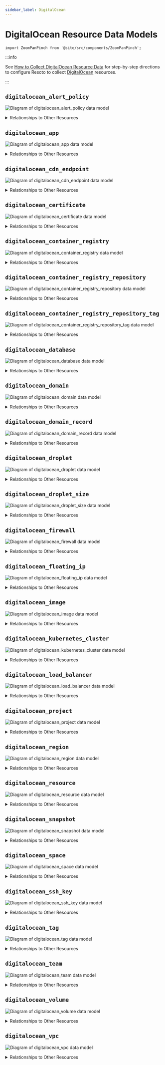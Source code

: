 ```yaml
---
sidebar_label: DigitalOcean
---
```


# DigitalOcean Resource Data Models

```mdx-code-block
import ZoomPanPinch from '@site/src/components/ZoomPanPinch';
```

:::info

See [How to Collect DigitalOcean Resource Data](../../../how-to-guides/data-sources/collect-digitalocean-resource-data.md) for step-by-step directions to configure Resoto to collect [DigitalOcean](https://digitalocean.com) resources.

:::

## `digitalocean_alert_policy`

<ZoomPanPinch>

![Diagram of digitalocean_alert_policy data model](./img/digitalocean_alert_policy.svg)

</ZoomPanPinch>

<details>
<summary>Relationships to Other Resources</summary>
<div>
<ZoomPanPinch>

![Diagram of digitalocean_alert_policy resource relationships](./img/digitalocean_alert_policy_relationships.svg)

</ZoomPanPinch>
</div>
</details>

## `digitalocean_app`

<ZoomPanPinch>

![Diagram of digitalocean_app data model](./img/digitalocean_app.svg)

</ZoomPanPinch>

<details>
<summary>Relationships to Other Resources</summary>
<div>
<ZoomPanPinch>

![Diagram of digitalocean_app resource relationships](./img/digitalocean_app_relationships.svg)

</ZoomPanPinch>
</div>
</details>

## `digitalocean_cdn_endpoint`

<ZoomPanPinch>

![Diagram of digitalocean_cdn_endpoint data model](./img/digitalocean_cdn_endpoint.svg)

</ZoomPanPinch>

<details>
<summary>Relationships to Other Resources</summary>
<div>
<ZoomPanPinch>

![Diagram of digitalocean_cdn_endpoint resource relationships](./img/digitalocean_cdn_endpoint_relationships.svg)

</ZoomPanPinch>
</div>
</details>

## `digitalocean_certificate`

<ZoomPanPinch>

![Diagram of digitalocean_certificate data model](./img/digitalocean_certificate.svg)

</ZoomPanPinch>

<details>
<summary>Relationships to Other Resources</summary>
<div>
<ZoomPanPinch>

![Diagram of digitalocean_certificate resource relationships](./img/digitalocean_certificate_relationships.svg)

</ZoomPanPinch>
</div>
</details>

## `digitalocean_container_registry`

<ZoomPanPinch>

![Diagram of digitalocean_container_registry data model](./img/digitalocean_container_registry.svg)

</ZoomPanPinch>

<details>
<summary>Relationships to Other Resources</summary>
<div>
<ZoomPanPinch>

![Diagram of digitalocean_container_registry resource relationships](./img/digitalocean_container_registry_relationships.svg)

</ZoomPanPinch>
</div>
</details>

## `digitalocean_container_registry_repository`

<ZoomPanPinch>

![Diagram of digitalocean_container_registry_repository data model](./img/digitalocean_container_registry_repository.svg)

</ZoomPanPinch>

<details>
<summary>Relationships to Other Resources</summary>
<div>
<ZoomPanPinch>

![Diagram of digitalocean_container_registry_repository resource relationships](./img/digitalocean_container_registry_repository_relationships.svg)

</ZoomPanPinch>
</div>
</details>

## `digitalocean_container_registry_repository_tag`

<ZoomPanPinch>

![Diagram of digitalocean_container_registry_repository_tag data model](./img/digitalocean_container_registry_repository_tag.svg)

</ZoomPanPinch>

<details>
<summary>Relationships to Other Resources</summary>
<div>
<ZoomPanPinch>

![Diagram of digitalocean_container_registry_repository_tag resource relationships](./img/digitalocean_container_registry_repository_tag_relationships.svg)

</ZoomPanPinch>
</div>
</details>

## `digitalocean_database`

<ZoomPanPinch>

![Diagram of digitalocean_database data model](./img/digitalocean_database.svg)

</ZoomPanPinch>

<details>
<summary>Relationships to Other Resources</summary>
<div>
<ZoomPanPinch>

![Diagram of digitalocean_database resource relationships](./img/digitalocean_database_relationships.svg)

</ZoomPanPinch>
</div>
</details>

## `digitalocean_domain`

<ZoomPanPinch>

![Diagram of digitalocean_domain data model](./img/digitalocean_domain.svg)

</ZoomPanPinch>

<details>
<summary>Relationships to Other Resources</summary>
<div>
<ZoomPanPinch>

![Diagram of digitalocean_domain resource relationships](./img/digitalocean_domain_relationships.svg)

</ZoomPanPinch>
</div>
</details>

## `digitalocean_domain_record`

<ZoomPanPinch>

![Diagram of digitalocean_domain_record data model](./img/digitalocean_domain_record.svg)

</ZoomPanPinch>

<details>
<summary>Relationships to Other Resources</summary>
<div>
<ZoomPanPinch>

![Diagram of digitalocean_domain_record resource relationships](./img/digitalocean_domain_record_relationships.svg)

</ZoomPanPinch>
</div>
</details>

## `digitalocean_droplet`

<ZoomPanPinch>

![Diagram of digitalocean_droplet data model](./img/digitalocean_droplet.svg)

</ZoomPanPinch>

<details>
<summary>Relationships to Other Resources</summary>
<div>
<ZoomPanPinch>

![Diagram of digitalocean_droplet resource relationships](./img/digitalocean_droplet_relationships.svg)

</ZoomPanPinch>
</div>
</details>

## `digitalocean_droplet_size`

<ZoomPanPinch>

![Diagram of digitalocean_droplet_size data model](./img/digitalocean_droplet_size.svg)

</ZoomPanPinch>

<details>
<summary>Relationships to Other Resources</summary>
<div>
<ZoomPanPinch>

![Diagram of digitalocean_droplet_size resource relationships](./img/digitalocean_droplet_size_relationships.svg)

</ZoomPanPinch>
</div>
</details>

## `digitalocean_firewall`

<ZoomPanPinch>

![Diagram of digitalocean_firewall data model](./img/digitalocean_firewall.svg)

</ZoomPanPinch>

<details>
<summary>Relationships to Other Resources</summary>
<div>
<ZoomPanPinch>

![Diagram of digitalocean_firewall resource relationships](./img/digitalocean_firewall_relationships.svg)

</ZoomPanPinch>
</div>
</details>

## `digitalocean_floating_ip`

<ZoomPanPinch>

![Diagram of digitalocean_floating_ip data model](./img/digitalocean_floating_ip.svg)

</ZoomPanPinch>

<details>
<summary>Relationships to Other Resources</summary>
<div>
<ZoomPanPinch>

![Diagram of digitalocean_floating_ip resource relationships](./img/digitalocean_floating_ip_relationships.svg)

</ZoomPanPinch>
</div>
</details>

## `digitalocean_image`

<ZoomPanPinch>

![Diagram of digitalocean_image data model](./img/digitalocean_image.svg)

</ZoomPanPinch>

<details>
<summary>Relationships to Other Resources</summary>
<div>
<ZoomPanPinch>

![Diagram of digitalocean_image resource relationships](./img/digitalocean_image_relationships.svg)

</ZoomPanPinch>
</div>
</details>

## `digitalocean_kubernetes_cluster`

<ZoomPanPinch>

![Diagram of digitalocean_kubernetes_cluster data model](./img/digitalocean_kubernetes_cluster.svg)

</ZoomPanPinch>

<details>
<summary>Relationships to Other Resources</summary>
<div>
<ZoomPanPinch>

![Diagram of digitalocean_kubernetes_cluster resource relationships](./img/digitalocean_kubernetes_cluster_relationships.svg)

</ZoomPanPinch>
</div>
</details>

## `digitalocean_load_balancer`

<ZoomPanPinch>

![Diagram of digitalocean_load_balancer data model](./img/digitalocean_load_balancer.svg)

</ZoomPanPinch>

<details>
<summary>Relationships to Other Resources</summary>
<div>
<ZoomPanPinch>

![Diagram of digitalocean_load_balancer resource relationships](./img/digitalocean_load_balancer_relationships.svg)

</ZoomPanPinch>
</div>
</details>

## `digitalocean_project`

<ZoomPanPinch>

![Diagram of digitalocean_project data model](./img/digitalocean_project.svg)

</ZoomPanPinch>

<details>
<summary>Relationships to Other Resources</summary>
<div>
<ZoomPanPinch>

![Diagram of digitalocean_project resource relationships](./img/digitalocean_project_relationships.svg)

</ZoomPanPinch>
</div>
</details>

## `digitalocean_region`

<ZoomPanPinch>

![Diagram of digitalocean_region data model](./img/digitalocean_region.svg)

</ZoomPanPinch>

<details>
<summary>Relationships to Other Resources</summary>
<div>
<ZoomPanPinch>

![Diagram of digitalocean_region resource relationships](./img/digitalocean_region_relationships.svg)

</ZoomPanPinch>
</div>
</details>

## `digitalocean_resource`

<ZoomPanPinch>

![Diagram of digitalocean_resource data model](./img/digitalocean_resource.svg)

</ZoomPanPinch>

<details>
<summary>Relationships to Other Resources</summary>
<div>
<ZoomPanPinch>

![Diagram of digitalocean_resource resource relationships](./img/digitalocean_resource_relationships.svg)

</ZoomPanPinch>
</div>
</details>

## `digitalocean_snapshot`

<ZoomPanPinch>

![Diagram of digitalocean_snapshot data model](./img/digitalocean_snapshot.svg)

</ZoomPanPinch>

<details>
<summary>Relationships to Other Resources</summary>
<div>
<ZoomPanPinch>

![Diagram of digitalocean_snapshot resource relationships](./img/digitalocean_snapshot_relationships.svg)

</ZoomPanPinch>
</div>
</details>

## `digitalocean_space`

<ZoomPanPinch>

![Diagram of digitalocean_space data model](./img/digitalocean_space.svg)

</ZoomPanPinch>

<details>
<summary>Relationships to Other Resources</summary>
<div>
<ZoomPanPinch>

![Diagram of digitalocean_space resource relationships](./img/digitalocean_space_relationships.svg)

</ZoomPanPinch>
</div>
</details>

## `digitalocean_ssh_key`

<ZoomPanPinch>

![Diagram of digitalocean_ssh_key data model](./img/digitalocean_ssh_key.svg)

</ZoomPanPinch>

<details>
<summary>Relationships to Other Resources</summary>
<div>
<ZoomPanPinch>

![Diagram of digitalocean_ssh_key resource relationships](./img/digitalocean_ssh_key_relationships.svg)

</ZoomPanPinch>
</div>
</details>

## `digitalocean_tag`

<ZoomPanPinch>

![Diagram of digitalocean_tag data model](./img/digitalocean_tag.svg)

</ZoomPanPinch>

<details>
<summary>Relationships to Other Resources</summary>
<div>
<ZoomPanPinch>

![Diagram of digitalocean_tag resource relationships](./img/digitalocean_tag_relationships.svg)

</ZoomPanPinch>
</div>
</details>

## `digitalocean_team`

<ZoomPanPinch>

![Diagram of digitalocean_team data model](./img/digitalocean_team.svg)

</ZoomPanPinch>

<details>
<summary>Relationships to Other Resources</summary>
<div>
<ZoomPanPinch>

![Diagram of digitalocean_team resource relationships](./img/digitalocean_team_relationships.svg)

</ZoomPanPinch>
</div>
</details>

## `digitalocean_volume`

<ZoomPanPinch>

![Diagram of digitalocean_volume data model](./img/digitalocean_volume.svg)

</ZoomPanPinch>

<details>
<summary>Relationships to Other Resources</summary>
<div>
<ZoomPanPinch>

![Diagram of digitalocean_volume resource relationships](./img/digitalocean_volume_relationships.svg)

</ZoomPanPinch>
</div>
</details>

## `digitalocean_vpc`

<ZoomPanPinch>

![Diagram of digitalocean_vpc data model](./img/digitalocean_vpc.svg)

</ZoomPanPinch>

<details>
<summary>Relationships to Other Resources</summary>
<div>
<ZoomPanPinch>

![Diagram of digitalocean_vpc resource relationships](./img/digitalocean_vpc_relationships.svg)

</ZoomPanPinch>
</div>
</details>
